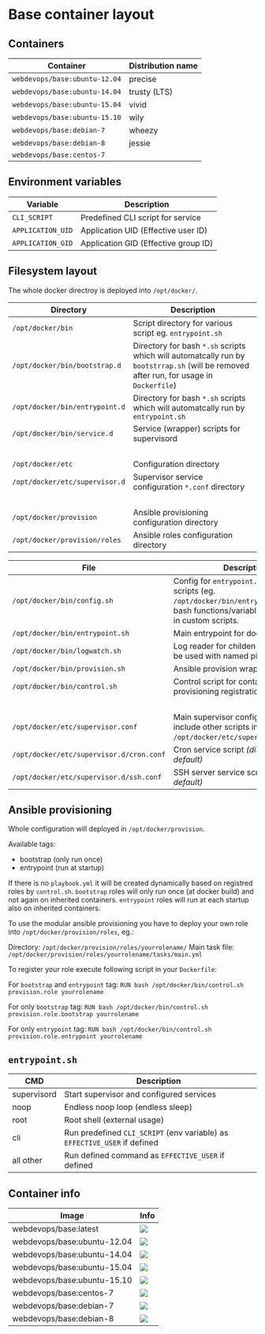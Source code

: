 # Base container layout

## Containers
Container                           | Distribution name                                                                 
----------------------------------- | -------------------------
`webdevops/base:ubuntu-12.04`       | precise                   
`webdevops/base:ubuntu-14.04`       | trusty (LTS)             
`webdevops/base:ubuntu-15.04`       | vivid                    
`webdevops/base:ubuntu-15.10`       | wily                     
`webdevops/base:debian-7`           | wheezy                   
`webdevops/base:debian-8`           | jessie                   
`webdevops/base:centos-7`           |                          

## Environment variables

Variable            | Description
------------------- | ------------------------------------------------------------------------------
`CLI_SCRIPT`        | Predefined CLI script for service
`APPLICATION_UID`   | Application UID (Effective user ID)
`APPLICATION_GID`   | Application GID (Effective group ID)

## Filesystem layout

The whole docker directroy is deployed into `/opt/docker/`.


Directory                       | Description
------------------------------- | ------------------------------------------------------------------------------
`/opt/docker/bin`               | Script directory for various script eg. `entrypoint.sh`
`/opt/docker/bin/bootstrap.d`   | Directory for bash `*.sh` scripts which will automatcally run by `bootstrrap.sh` (will be removed after run, for usage in `Dockerfile`)
`/opt/docker/bin/entrypoint.d`  | Directory for bash `*.sh` scripts which will automatcally run by `entrypoint.sh`
`/opt/docker/bin/service.d`     | Service (wrapper) scripts for supervisord
<br>                            |
`/opt/docker/etc`               | Configuration directory
`/opt/docker/etc/supervisor.d`  | Supervisor service configuration `*.conf` directory
<br>                            |
`/opt/docker/provision`         | Ansible provisioning configuration directory
`/opt/docker/provision/roles`   | Ansible roles configuration directory

 

File                                         | Description
-------------------------------------------- | ------------------------------------------------------------------------------
`/opt/docker/bin/config.sh`                  | Config for `entrypoint.sh` and other scripts (eg. `/opt/docker/bin/entrypoint.d`). All bash functions/variables can be used in custom scripts.
`/opt/docker/bin/entrypoint.sh`              | Main entrypoint for docker container
`/opt/docker/bin/logwatch.sh`                | Log reader for childen processes (can be used with named pipes)
`/opt/docker/bin/provision.sh`               | Ansible provision wrapper script
`/opt/docker/bin/control.sh`                 | Control script for container and provisioning registration handling
<br>                                         |
`/opt/docker/etc/supervisor.conf`            | Main supervisor configuration (will include other scripts in `/opt/docker/etc/supervisor.d/*.conf`)
`/opt/docker/etc/supervisor.d/cron.conf`     | Cron service script _(disabled by default)_
`/opt/docker/etc/supervisor.d/ssh.conf`      | SSH server service script _(disabled by default)_


## Ansible provisioning

Whole configuration will deployed in `/opt/docker/provision`.

Available tags:
- bootstrap (only run once)
- entrypoint (run at startup)

If there is no `playbook.yml` it will be created dynamically based on registred roles by `control.sh`.
`bootstrap` roles will only run once (at docker build) and not again on inherited containers.
`entrypoint` roles will run at each startup also on inherited containers.

To use the modular ansible provisioning you have to deploy your own role into `/opt/docker/provision/roles`, eg.:

Directory: `/opt/docker/provision/roles/yourrolename/`
Main task file: `/opt/docker/provision/roles/yourrolename/tasks/main.yml`

To register your role execute following script in your `Dockerfile`:

For `bootstrap` and `entrypoint` tag:
`RUN bash /opt/docker/bin/control.sh provision.role yourrolename`

For only `bootstrap` tag:
`RUN bash /opt/docker/bin/control.sh provision.role.bootstrap yourrolename`

For only `entrypoint` tag:
`RUN bash /opt/docker/bin/control.sh provision.role.entrypoint yourrolename`

## `entrypoint.sh`

CMD             | Description
--------------- | ------------------------------------------------------------------------------
supervisord     | Start supervisor and configured services
noop            | Endless noop loop (endless sleep)
root            | Root shell (external usage)
cli             | Run predefined `CLI_SCRIPT` (env variable) as `EFFECTIVE_USER` if defined
all other       | Run defined command as `EFFECTIVE_USER` if defined

## Container info

Image                               | Info                                                                       
----------------------------------- | ----------------------------------------------------------------------------------
webdevops/base:latest               | [![](https://badge.imagelayers.io/webdevops/base:latest.svg)](https://imagelayers.io/?images=webdevops/base:latest 'Get your own badge on imagelayers.io')
webdevops/base:ubuntu-12.04         | [![](https://badge.imagelayers.io/webdevops/base:ubuntu-12.04.svg)](https://imagelayers.io/?images=webdevops/base:ubuntu-12.04 'Get your own badge on imagelayers.io')
webdevops/base:ubuntu-14.04         | [![](https://badge.imagelayers.io/webdevops/base:ubuntu-14.04.svg)](https://imagelayers.io/?images=webdevops/base:ubuntu-14.04 'Get your own badge on imagelayers.io')
webdevops/base:ubuntu-15.04         | [![](https://badge.imagelayers.io/webdevops/base:ubuntu-15.04.svg)](https://imagelayers.io/?images=webdevops/base:ubuntu-15.04 'Get your own badge on imagelayers.io')
webdevops/base:ubuntu-15.10         | [![](https://badge.imagelayers.io/webdevops/base:ubuntu-15.10.svg)](https://imagelayers.io/?images=webdevops/base:ubuntu-15.14 'Get your own badge on imagelayers.io')
webdevops/base:centos-7             | [![](https://badge.imagelayers.io/webdevops/base:centos-7.svg)](https://imagelayers.io/?images=webdevops/base:centos-7 'Get your own badge on imagelayers.io')
webdevops/base:debian-7             | [![](https://badge.imagelayers.io/webdevops/base:debian-7.svg)](https://imagelayers.io/?images=webdevops/base:debian-7 'Get your own badge on imagelayers.io')
webdevops/base:debian-8             | [![](https://badge.imagelayers.io/webdevops/base:debian-8.svg)](https://imagelayers.io/?images=webdevops/base:debian-8 'Get your own badge on imagelayers.io')
